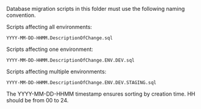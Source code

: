 ﻿Database migration scripts in this folder must use the following naming convention.

Scripts affecting all environments:

    YYYY-MM-DD-HHMM.DescriptionOfChange.sql

Scripts affecting one environment:

    YYYY-MM-DD-HHMM.DescriptionOfChange.ENV.DEV.sql

Scripts affecting multiple environments:

    YYYY-MM-DD-HHMM.DescriptionOfChange.ENV.DEV.STAGING.sql

The YYYY-MM-DD-HHMM timestamp ensures sorting by creation time. HH should be from 00 to 24.
